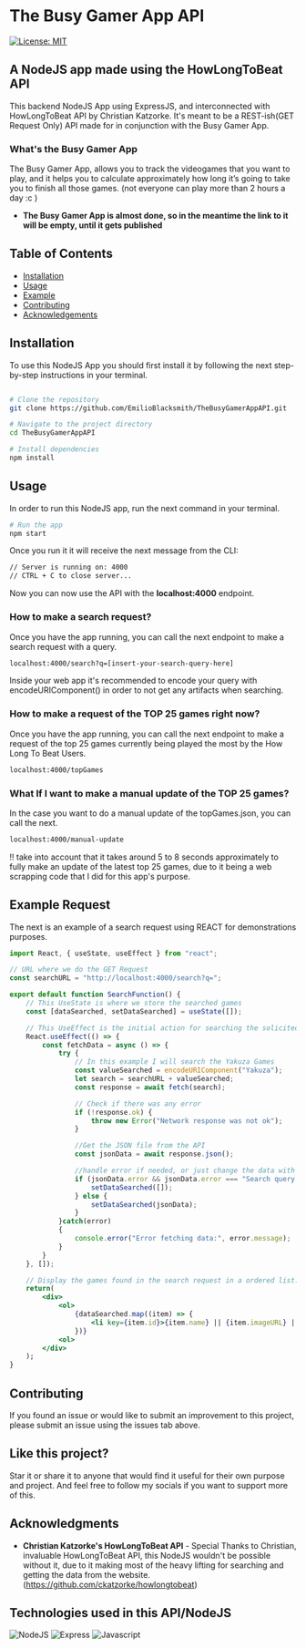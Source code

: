 # The Busy Gamer App API

[![License: MIT](https://img.shields.io/badge/License-MIT-yellow.svg)](https://github.com/EmilioBlacksmith/TheBusyGamerAppAPI/blob/main/LICENSE)

## A NodeJS app made using the HowLongToBeat API

This backend NodeJS App using ExpressJS, and interconnected with HowLongToBeat API by Christian Katzorke. It's meant to be a REST-ish(GET Request Only) API made for in conjunction with the Busy Gamer App.

### What's the Busy Gamer App

The Busy Gamer App, allows you to track the videogames that you want to play, and it helps you to calculate approximately how long it’s going to take you to finish all those games. (not everyone can play more than 2 hours a day :c )

- **The Busy Gamer App is almost done, so in the meantime the link to it will be empty, until it gets published**

## Table of Contents

- [Installation](#installation)
- [Usage](#usage)
- [Example](#example-request)
- [Contributing](#contributing)
- [Acknowledgements](#acknowledgments)

## Installation

To use this NodeJS App you should first install it by following the next step-by-step instructions in your terminal.

```bash

# Clone the repository
git clone https://github.com/EmilioBlacksmith/TheBusyGamerAppAPI.git

# Navigate to the project directory
cd TheBusyGamerAppAPI

# Install dependencies
npm install

```

## Usage

In order to run this NodeJS app, run the next command in your terminal.

```bash
# Run the app
npm start
```

Once you run it it will receive the next message from the CLI:

```bash
// Server is running on: 4000
// CTRL + C to close server...
```

Now you can now use the API with the **localhost:4000** endpoint.

### How to make a search request?

Once you have the app running, you can call the next endpoint to make a search request with a query.

```bash
localhost:4000/search?q=[insert-your-search-query-here]
```

Inside your web app it's recommended to encode your query with encodeURIComponent() in order to not get any artifacts when searching.

### How to make a request of the TOP 25 games right now?

Once you have the app running, you can call the next endpoint to make a request of the top 25 games currently being played the most by the How Long To Beat Users.

```bash
localhost:4000/topGames
```

### What If I want to make a manual update of the TOP 25 games?

In the case you want to do a manual update of the topGames.json, you can call the next.

```bash
localhost:4000/manual-update
```

!! take into account that it takes around 5 to 8 seconds approximately to fully make an update of the latest top 25 games, due to it being a web scrapping code that I did for this app's purpose.

## Example Request

The next is an example of a search request using REACT for demonstrations purposes.

```jsx
import React, { useState, useEffect } from "react";

// URL where we do the GET Request
const searchURL = "http://localhost:4000/search?q=";

export default function SearchFunction() {
    // This UseState is where we store the searched games
	const [dataSearched, setDataSearched] = useState([]);

    // This UseEffect is the initial action for searching the solicited game
    React.useEffect(() => {
        const fetchData = async () => {
            try {
                // In this example I will search the Yakuza Games
                const valueSearched = encodeURIComponent("Yakuza");
                let search = searchURL + valueSearched;
                const response = await fetch(search);

                // Check if there was any error
                if (!response.ok) {
                    throw new Error("Network response was not ok");
                }

                //Get the JSON file from the API
                const jsonData = await response.json();

                //handle error if needed, or just change the data with the json received from the API
                if (jsonData.error && jsonData.error === "Search query not found") {
                    setDataSearched([]);
                } else {
                    setDataSearched(jsonData);
                }
            }catch(error)
            {
                console.error("Error fetching data:", error.message);
            }
        }
	}, []);

    // Display the games found in the search request in a ordered list.
    return(
        <div>
            <ol>
                {dataSearched.map((item) => {
                    <li key={item.id}>{item.name} || {item.imageURL} || It takes {item.gameplayMain} Hours to finish it, if you focus on Main Story only.</li>
                })}
            <ol>
        </div>
    );
}
```

## Contributing

If you found an issue or would like to submit an improvement to this project, please submit an issue using the issues tab above.

## Like this project?

Star it or share it to anyone that would find it useful for their own purpose and project. And feel free to follow my socials if you want to support more of this.

## Acknowledgments

- **Christian Katzorke's HowLongToBeat API** - Special Thanks to Christian, invaluable HowLongToBeat API, this NodeJS wouldn't be possible without it, due to it making most of the heavy lifting for searching and getting the data from the website. (https://github.com/ckatzorke/howlongtobeat)

## Technologies used in this API/NodeJS

![NodeJS](https://img.shields.io/badge/Node.js-43853D?style=for-the-badge&logo=node.js&logoColor=white)
![Express](https://img.shields.io/badge/Express.js-404D59?style=for-the-badge)
![Javascript](https://img.shields.io/badge/JavaScript-F7DF1E?style=for-the-badge&logo=JavaScript&logoColor=white)